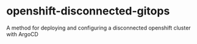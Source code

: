 # openshift-disconnected-gitops
A method for deploying and configuring a disconnected openshift cluster with ArgoCD
